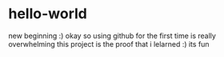# hello-world
new beginning :)
okay so using github for the first time is really overwhelming
this project is the proof that i lelarned :)
its fun
